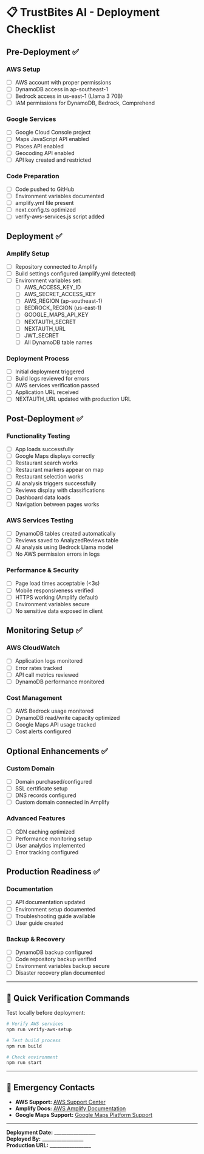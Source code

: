 # 📋 TrustBites AI - Deployment Checklist

## Pre-Deployment ✅

### AWS Setup
- [ ] AWS account with proper permissions
- [ ] DynamoDB access in ap-southeast-1
- [ ] Bedrock access in us-east-1 (Llama 3 70B)
- [ ] IAM permissions for DynamoDB, Bedrock, Comprehend

### Google Services
- [ ] Google Cloud Console project
- [ ] Maps JavaScript API enabled
- [ ] Places API enabled
- [ ] Geocoding API enabled
- [ ] API key created and restricted

### Code Preparation
- [ ] Code pushed to GitHub
- [ ] Environment variables documented
- [ ] amplify.yml file present
- [ ] next.config.ts optimized
- [ ] verify-aws-services.js script added

## Deployment ✅

### Amplify Setup
- [ ] Repository connected to Amplify
- [ ] Build settings configured (amplify.yml detected)
- [ ] Environment variables set:
  - [ ] AWS_ACCESS_KEY_ID
  - [ ] AWS_SECRET_ACCESS_KEY
  - [ ] AWS_REGION (ap-southeast-1)
  - [ ] BEDROCK_REGION (us-east-1)
  - [ ] GOOGLE_MAPS_API_KEY
  - [ ] NEXTAUTH_SECRET
  - [ ] NEXTAUTH_URL
  - [ ] JWT_SECRET
  - [ ] All DynamoDB table names

### Deployment Process
- [ ] Initial deployment triggered
- [ ] Build logs reviewed for errors
- [ ] AWS services verification passed
- [ ] Application URL received
- [ ] NEXTAUTH_URL updated with production URL

## Post-Deployment ✅

### Functionality Testing
- [ ] App loads successfully
- [ ] Google Maps displays correctly
- [ ] Restaurant search works
- [ ] Restaurant markers appear on map
- [ ] Restaurant selection works
- [ ] AI analysis triggers successfully
- [ ] Reviews display with classifications
- [ ] Dashboard data loads
- [ ] Navigation between pages works

### AWS Services Testing
- [ ] DynamoDB tables created automatically
- [ ] Reviews saved to AnalyzedReviews table
- [ ] AI analysis using Bedrock Llama model
- [ ] No AWS permission errors in logs

### Performance & Security
- [ ] Page load times acceptable (<3s)
- [ ] Mobile responsiveness verified
- [ ] HTTPS working (Amplify default)
- [ ] Environment variables secure
- [ ] No sensitive data exposed in client

## Monitoring Setup ✅

### AWS CloudWatch
- [ ] Application logs monitored
- [ ] Error rates tracked
- [ ] API call metrics reviewed
- [ ] DynamoDB performance monitored

### Cost Management
- [ ] AWS Bedrock usage monitored
- [ ] DynamoDB read/write capacity optimized
- [ ] Google Maps API usage tracked
- [ ] Cost alerts configured

## Optional Enhancements ✅

### Custom Domain
- [ ] Domain purchased/configured
- [ ] SSL certificate setup
- [ ] DNS records configured
- [ ] Custom domain connected in Amplify

### Advanced Features
- [ ] CDN caching optimized
- [ ] Performance monitoring setup
- [ ] User analytics implemented
- [ ] Error tracking configured

## Production Readiness ✅

### Documentation
- [ ] API documentation updated
- [ ] Environment setup documented
- [ ] Troubleshooting guide available
- [ ] User guide created

### Backup & Recovery
- [ ] DynamoDB backup configured
- [ ] Code repository backup verified
- [ ] Environment variables backup secure
- [ ] Disaster recovery plan documented

---

## 🎯 Quick Verification Commands

Test locally before deployment:
```bash
# Verify AWS services
npm run verify-aws-setup

# Test build process
npm run build

# Check environment
npm run start
```

---

## 🚨 Emergency Contacts

- **AWS Support:** [AWS Support Center](https://console.aws.amazon.com/support/)
- **Amplify Docs:** [AWS Amplify Documentation](https://docs.aws.amazon.com/amplify/)
- **Google Maps Support:** [Google Maps Platform Support](https://developers.google.com/maps/support/)

---

**Deployment Date:** _________________  
**Deployed By:** _________________  
**Production URL:** _________________